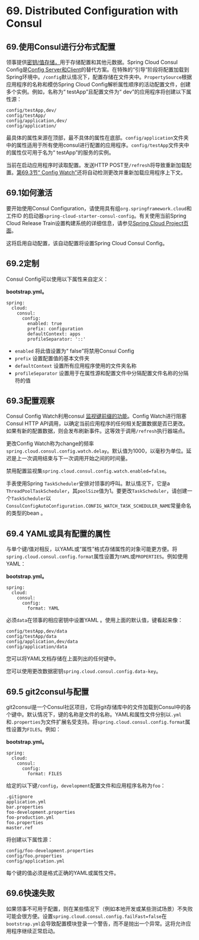 # 69. Distributed Configuration with Consul

## 69.使用Consul进行分布式配置

领事提供[密钥/值存储，](https://consul.io/docs/agent/http/kv.html)用于存储配置和其他元数据。Spring Cloud Consul Config是[Config Server和Client](https://github.com/spring-cloud/spring-cloud-config)的替代方案。在特殊的“引导”阶段将配置加载到Spring环境中。`/config`默认情况下，配置存储在文件夹中。`PropertySource`根据应用程序的名称和模仿Spring Cloud Config解析属性顺序的活动配置文件，创建多个实例。例如，名称为“ testApp”且配置文件为“ dev”的应用程序将创建以下属性源：

```properties
config/testApp,dev/
config/testApp/
config/application,dev/
config/application/
```

最具体的属性来源在顶部，最不具体的属性在底部。`config/application`文件夹中的属性适用于所有使用consul进行配置的应用程序。`config/testApp`文件夹中的属性仅可用于名为“ testApp”的服务的实例。

当前在启动应用程序时读取配置。发送HTTP POST至`/refresh`将导致重新加载配置。[第69.3节“ Config Watch”](https://cloud.spring.io/spring-cloud-static/Greenwich.SR3/multi/multi_spring-cloud-consul-config.html#spring-cloud-consul-config-watch)还将自动检测更改并重新加载应用程序上下文。

## 69.1如何激活

要开始使用Consul Configuration，请使用具有组`org.springframework.cloud`和工件ID 的启动器`spring-cloud-starter-consul-config`。有关使用当前Spring Cloud Release Train设置构建系统的详细信息，请参见[Spring Cloud Project页面](https://projects.spring.io/spring-cloud/)。

这将启用自动配置，该自动配置将设置Spring Cloud Consul Config。

## 69.2定制

Consul Config可以使用以下属性来自定义：

**bootstrap.yml。** 

```properties
spring:
  cloud:
    consul:
      config:
        enabled: true
        prefix: configuration
        defaultContext: apps
        profileSeparator: '::'
```



- `enabled` 将此值设置为“ false”将禁用Consul Config
- `prefix` 设置配置值的基本文件夹
- `defaultContext` 设置所有应用程序使用的文件夹名称
- `profileSeparator` 设置用于在属性源和配置文件中分隔配置文件名称的分隔符的值

## 69.3配置观察

Consul Config Watch利用consul [监视键前缀的功能](https://www.consul.io/docs/agent/watches.html#keyprefix)。Config Watch进行阻塞Consul HTTP API调用，以确定当前应用程序的任何相关配置数据是否已更改。如果有新的配置数据，则会发布刷新事件。这等效于调用`/refresh`执行器端点。

更改Config Watch称为change的频率`spring.cloud.consul.config.watch.delay`。默认值为1000，以毫秒为单位。延迟是上一次调用结束与下一次调用开始之间的时间量。

禁用配置监视集`spring.cloud.consul.config.watch.enabled=false`。

手表使用Spring `TaskScheduler`安排对领事的呼叫。默认情况下，它是a `ThreadPoolTaskScheduler`，其`poolSize`值为1。要更改`TaskScheduler`，请创建一个`TaskScheduler`以`ConsulConfigAutoConfiguration.CONFIG_WATCH_TASK_SCHEDULER_NAME`常量命名的类型的bean 。

## 69.4 YAML或具有配置的属性

与单个键/值对相反，以YAML或“属性”格式存储属性的对象可能更方便。将`spring.cloud.consul.config.format`属性设置为`YAML`或`PROPERTIES`。例如使用YAML：

**bootstrap.yml。** 

```properties
spring:
  cloud:
    consul:
      config:
        format: YAML
```



必须`data`在领事的相应密钥中设置YAML 。使用上面的默认值，键看起来像：

```properties
config/testApp,dev/data
config/testApp/data
config/application,dev/data
config/application/data
```

您可以将YAML文档存储在上面列出的任何键中。

您可以使用更改数据密钥`spring.cloud.consul.config.data-key`。

## 69.5 git2consul与配置

git2consul是一个Consul社区项目，它将git存储库中的文件加载到Consul中的各个键中。默认情况下，键的名称是文件的名称。YAML和属性文件分别以`.yml`和`.properties`为文件扩展名受支持。将`spring.cloud.consul.config.format`属性设置为`FILES`。例如：

**bootstrap.yml。** 

```properties
spring:
  cloud:
    consul:
      config:
        format: FILES
```



给定的以下键`/config`，`development`配置文件和应用程序名称为`foo`：

```properties
.gitignore
application.yml
bar.properties
foo-development.properties
foo-production.yml
foo.properties
master.ref
```

将创建以下属性源：

```properties
config/foo-development.properties
config/foo.properties
config/application.yml
```

每个键的值必须是格式正确的YAML或属性文件。

## 69.6快速失败

如果领事不可用于配置，则在某些情况下（例如本地开发或某些测试场景）不失败可能会很方便。设置`spring.cloud.consul.config.failFast=false`在`bootstrap.yml`会导致配置模块登录一个警告，而不是抛出一个异常。这将允许应用程序继续正常启动。